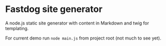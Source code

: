 # Fastdog site generator

A node.js static site generator with content in Markdown and twig for templating.

For current demo run `node main.js` from project root (not much to see yet).
